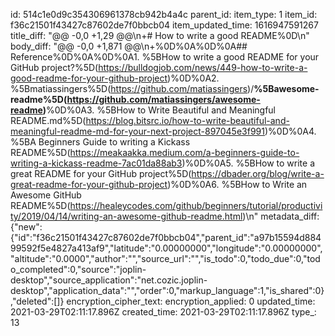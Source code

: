 id: 514c1e0d9c354306961378cb942b4a4c
parent_id: 
item_type: 1
item_id: f36c21501f43427c87602de7f0bbcb04
item_updated_time: 1616947591267
title_diff: "@@ -0,0 +1,29 @@\\n+# How to write a good README%0D\\n"
body_diff: "@@ -0,0 +1,871 @@\\n+%0D%0A%0D%0A## Reference%0D%0A%0D%0A1. %5BHow to write a good README for your GitHub project?%5D(https://bulldogjob.com/news/449-how-to-write-a-good-readme-for-your-github-project)%0D%0A2. %5Bmatiassingers%5D(https://github.com/matiassingers)/**%5Bawesome-readme%5D(https://github.com/matiassingers/awesome-readme)**%0D%0A3. %5BHow to Write Beautiful and Meaningful README.md%5D(https://blog.bitsrc.io/how-to-write-beautiful-and-meaningful-readme-md-for-your-next-project-897045e3f991)%0D%0A4. %5BA Beginners Guide to writing a Kickass README%5D(https://meakaakka.medium.com/a-beginners-guide-to-writing-a-kickass-readme-7ac01da88ab3)%0D%0A5. %5BHow to write a great README for your GitHub project%5D(https://dbader.org/blog/write-a-great-readme-for-your-github-project)%0D%0A6. %5BHow to Write an Awesome GitHub README%5D(https://healeycodes.com/github/beginners/tutorial/productivity/2019/04/14/writing-an-awesome-github-readme.html)\\n"
metadata_diff: {"new":{"id":"f36c21501f43427c87602de7f0bbcb04","parent_id":"a97b15594d88499592f5e4827a413af9","latitude":"0.00000000","longitude":"0.00000000","altitude":"0.0000","author":"","source_url":"","is_todo":0,"todo_due":0,"todo_completed":0,"source":"joplin-desktop","source_application":"net.cozic.joplin-desktop","application_data":"","order":0,"markup_language":1,"is_shared":0},"deleted":[]}
encryption_cipher_text: 
encryption_applied: 0
updated_time: 2021-03-29T02:11:17.896Z
created_time: 2021-03-29T02:11:17.896Z
type_: 13